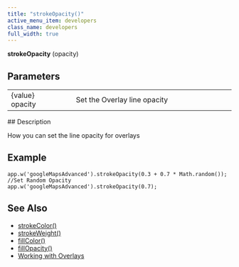 ```yaml
---
title: "strokeOpacity()"
active_menu_item: developers
class_name: developers
full_width: true
---
```



**strokeOpacity** (opacity)

## Parameters

<table>
<tr>
<td width="169">
{value} opacity

</td>
<td width="17">
</td>
<td width="694">
Set the Overlay line opacity

</td>
</tr>
</table>
## Description

How you can set the line opacity for overlays

## Example

     
    app.w('googleMapsAdvanced').strokeOpacity(0.3 + 0.7 * Math.random());  //Set Random Opacity
    app.w('googleMapsAdvanced').strokeOpacity(0.7);
     
     
   

## See Also

 - [strokeColor()](/developers/user-guide/scripting-apis/client-api/widget-object-functions/advanced-maps/strokecolor)
 - [strokeWeight()](/developers/user-guide/scripting-apis/client-api/widget-object-functions/advanced-maps/strokeweight)
 - [fillColor()](/developers/user-guide/scripting-apis/client-api/widget-object-functions/advanced-maps/fillcolor)
 - [fillOpacity()](/developers/user-guide/scripting-apis/client-api/widget-object-functions/advanced-maps/fillopacity)
 - [Working with Overlays](/developers/user-guide/product-guide/advanced-important-widgets/google-v3-maps-widget/working-with-overlays/)


